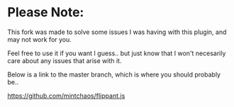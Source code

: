 Please Note:
===============

This fork was made to solve some issues I was having with this plugin, and may not work for you.

Feel free to use it if you want I guess.. but just know that I won't necesarily care about any issues that arise with it.

Below is a link to the master branch, which is where you should probably be..

https://github.com/mintchaos/flippant.js
